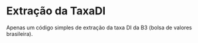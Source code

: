 # Extração da TaxaDI

Apenas um código simples de extração da taxa DI da B3 (bolsa de valores brasileira).

